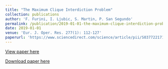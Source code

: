 ```yaml
---
title: "The Maximum Clique Interdiction Problem"
collection: publications
author: 'F. Furini, I. Ljubic, S. Martin, P. San Segundo'
permalink: /publication/2019-01-01-the-maximum-clique-interdiction-problem
date: 2019-01-01
venue: 'Eur. J. Oper. Res. 277(1): 112-127'
paperurl: 'https://www.sciencedirect.com/science/article/pii/S0377221719301572?via%3Dihub'
---
```

[View paper here](https://www.sciencedirect.com/science/article/pii/S0377221719301572?via%3Dihub)

[Download paper here](http://www.optimization-online.org/DB_FILE/2018/01/6417.pdf)
